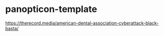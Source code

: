 # panopticon-template

https://therecord.media/american-dental-association-cyberattack-black-basta/
